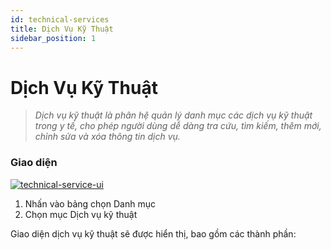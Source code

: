 ```yaml
---
id: technical-services
title: Dịch Vụ Kỹ Thuật
sidebar_position: 1
---
```


# Dịch Vụ Kỹ Thuật

> <i>Dịch vụ kỹ thuật là phân hệ quản lý danh mục các dịch vụ kỹ thuật trong y tế, cho phép người dùng dễ dàng tra cứu, tìm kiếm, thêm mới, chỉnh sửa và xóa thông tin dịch vụ.</i>

### Giao diện

<a href="/img/categories/cat-tech-serv-ui.png" target="_blank">
    <img
        src="/img/categories/cat-tech-serv-ui.png"
        alt="technical-service-ui"
        className="img-shadow"
    />
</a>

1. Nhấn vào bảng chọn <highlight>Danh mục</highlight>
2. Chọn mục <highlight>Dịch vụ kỹ thuật</highlight>

Giao diện dịch vụ kỹ thuật sẽ được hiển thị, bao gồm các thành phần:
